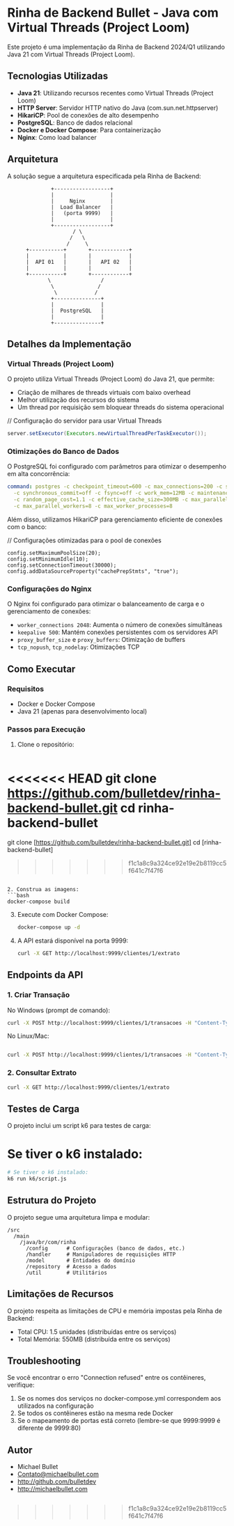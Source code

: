 # Rinha de Backend Bullet - Java com Virtual Threads (Project Loom)

Este projeto é uma implementação da Rinha de Backend 2024/Q1 utilizando Java 21 com Virtual Threads (Project Loom).

## Tecnologias Utilizadas

- **Java 21**: Utilizando recursos recentes como Virtual Threads (Project Loom)
- **HTTP Server**: Servidor HTTP nativo do Java (com.sun.net.httpserver)
- **HikariCP**: Pool de conexões de alto desempenho
- **PostgreSQL**: Banco de dados relacional
- **Docker e Docker Compose**: Para containerização
- **Nginx**: Como load balancer

## Arquitetura

A solução segue a arquitetura especificada pela Rinha de Backend:

```
              +------------------+
              |                  |
              |     Nginx        |
              |  Load Balancer   |
              |   (porta 9999)   |
              |                  |
              +------------------+
                     / \
                    /   \
                   /     \
      +-----------+       +------------+
      |           |       |            |
      |  API 01   |       |   API 02   |
      |           |       |            |
      +-----------+       +------------+
             \                /
              \              /
               \            /
              +---------------+
              |               |
              |  PostgreSQL   |
              |               |
              +---------------+
```

## Detalhes da Implementação

### Virtual Threads (Project Loom)

O projeto utiliza Virtual Threads (Project Loom) do Java 21, que permite:

- Criação de milhares de threads virtuais com baixo overhead
- Melhor utilização dos recursos do sistema
- Um thread por requisição sem bloquear threads do sistema operacional

// Configuração do servidor para usar Virtual Threads
```java
server.setExecutor(Executors.newVirtualThreadPerTaskExecutor());
```

### Otimizações do Banco de Dados

O PostgreSQL foi configurado com parâmetros para otimizar o desempenho em alta concorrência:

```yaml
command: postgres -c checkpoint_timeout=600 -c max_connections=200 -c shared_buffers=256MB 
  -c synchronous_commit=off -c fsync=off -c work_mem=12MB -c maintenance_work_mem=128MB 
  -c random_page_cost=1.1 -c effective_cache_size=300MB -c max_parallel_workers_per_gather=4 
  -c max_parallel_workers=8 -c max_worker_processes=8
```

Além disso, utilizamos HikariCP para gerenciamento eficiente de conexões com o banco:

// Configurações otimizadas para o pool de conexões

```
config.setMaximumPoolSize(20);
config.setMinimumIdle(10);
config.setConnectionTimeout(30000);
config.addDataSourceProperty("cachePrepStmts", "true");
```

### Configurações do Nginx

O Nginx foi configurado para otimizar o balanceamento de carga e o gerenciamento de conexões:

- `worker_connections 2048`: Aumenta o número de conexões simultâneas
- `keepalive 500`: Mantém conexões persistentes com os servidores API
- `proxy_buffer_size` e `proxy_buffers`: Otimização de buffers
- `tcp_nopush`, `tcp_nodelay`: Otimizações TCP

## Como Executar

### Requisitos

- Docker e Docker Compose
- Java 21 (apenas para desenvolvimento local)

### Passos para Execução

1. Clone o repositório:
   ```bash
<<<<<<< HEAD
   git clone https://github.com/bulletdev/rinha-backend-bullet.git
   cd rinha-backend-bullet
=======
   git clone [https://github.com/bulletdev/rinha-backend-bullet.git]
   cd [rinha-backend-bullet]
>>>>>>> f1c1a8c9a324ce92e19e2b8119cc5f641c7f47f6
   ```

2. Construa as imagens:
   ```bash
   docker-compose build
   ```

3. Execute com Docker Compose:
   ```bash
   docker-compose up -d
   ```

4. A API estará disponível na porta 9999:
   ```bash
   curl -X GET http://localhost:9999/clientes/1/extrato
   ```

## Endpoints da API

### 1. Criar Transação

No Windows (prompt de comando):
```bash
curl -X POST http://localhost:9999/clientes/1/transacoes -H "Content-Type: application/json" -d "{\"valor\": 1000, \"tipo\": \"c\", \"descricao\": \"salario\"}"
```

No Linux/Mac:
```bash

curl -X POST http://localhost:9999/clientes/1/transacoes -H "Content-Type: application/json" -d '{"valor": 1000, "tipo": "c", "descricao": "salario"}'
```
### 2. Consultar Extrato

```bash
curl -X GET http://localhost:9999/clientes/1/extrato
```

## Testes de Carga

O projeto inclui um script k6 para testes de carga:

# Se tiver o k6 instalado:
```bash
# Se tiver o k6 instalado:
k6 run k6/script.js
```

## Estrutura do Projeto

O projeto segue uma arquitetura limpa e modular:

```
/src
  /main
    /java/br/com/rinha
      /config      # Configurações (banco de dados, etc.)
      /handler     # Manipuladores de requisições HTTP
      /model       # Entidades do domínio
      /repository  # Acesso a dados
      /util        # Utilitários
```

## Limitações de Recursos

O projeto respeita as limitações de CPU e memória impostas pela Rinha de Backend:
- Total CPU: 1.5 unidades (distribuídas entre os serviços)
- Total Memória: 550MB (distribuída entre os serviços)

## Troubleshooting

Se você encontrar o erro "Connection refused" entre os contêineres, verifique:
1. Se os nomes dos serviços no docker-compose.yml correspondem aos utilizados na configuração
2. Se todos os contêineres estão na mesma rede Docker
3. Se o mapeamento de portas está correto (lembre-se que 9999:9999 é diferente de 9999:80)

## Autor

- Michael Bullet
- Contato@michaelbullet.com
- http://github.com/bulletdev
- http://michaelbullet.com
  ```
>>>>>>> f1c1a8c9a324ce92e19e2b8119cc5f641c7f47f6
